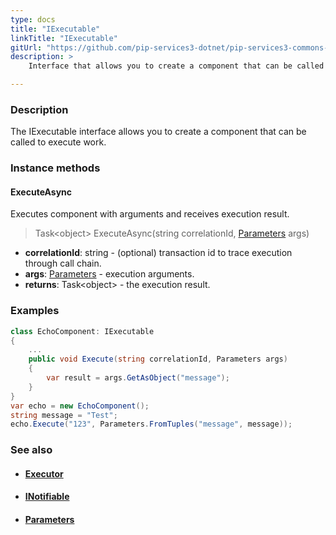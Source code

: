 ```yaml
---
type: docs
title: "IExecutable"
linkTitle: "IExecutable"
gitUrl: "https://github.com/pip-services3-dotnet/pip-services3-commons-dotnet"
description: >
    Interface that allows you to create a component that can be called to execute work.

---
```


### Description

The IExecutable interface allows you to create a component that can be called to execute work.

### Instance methods

#### ExecuteAsync
Executes component with arguments and receives execution result.

> Task\<object\> ExecuteAsync(string correlationId, [Parameters](../parameters) args)

- **correlationId**: string - (optional) transaction id to trace execution through call chain.
- **args**: [Parameters](../parameters) - execution arguments.
- **returns**: Task\<object\> - the execution result. 

### Examples

```cs
class EchoComponent: IExecutable 
{
    ...
    public void Execute(string correlationId, Parameters args)
    {
        var result = args.GetAsObject("message");
    }
}
var echo = new EchoComponent();
string message = "Test";
echo.Execute("123", Parameters.FromTuples("message", message));

```

### See also
- #### [Executor](../executor)
- #### [INotifiable](../inotifiable)
- #### [Parameters](../parameters)
